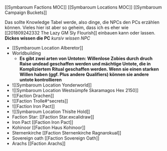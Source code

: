 [[Symbaroum Factions MOC]]
[[Symbaroum Locations MOC]]
[[Symbaroum Campaign Buckets]]

Das sollte Knowledge Tabel werde, also dinge, die NPCs den PCs erzählen können. Vieles hier ist aber so geheim, dass ich es eher wie [[201809242332 The Lazy GM Sly Flourish]] einbauen kann oder lassen.
**Dickes wissen die PC**
*kursiv wissen NPC*
- [[Symbaroum Location Alberetor]]
- Worldbuilding
	- **Es gibt zwei arten von Untoten: Willenlose Zobies durch druch Raise undead geschaffen werden und mächtige Untote, die in Kompliziertem Ritual geschaffen werden. Wenn sie einen starken Willen haben (ggf. Plus andere Qualifiers) können sie andere untote kontrollieren**
- ![[Symbaroum Location Yonderworld]]
- ![[Symbaroum Location Westsümpfe Skaramagos Hex 2150]]
- ![[Faction Drachen]]
- ![[Faction Trolle#^secrets]]
- ![[Faction Iron Pact]] 
- ![[Symbaroum Location Thislte Hold]]
- Faction Star:  [[Faction Star.excalidraw]]
- Iron Pact [[Faction Iron Pact]]
- Kohinoor [[Faction Haus Kohinoor]]
- Sternenkirche [[Faction Sternenkirche Ragnarokual]]
- Sovereign oath [[Faction Sovereign Oath]]
- Arachs [[Faction Arachs]]